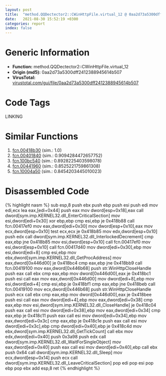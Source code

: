 ```yaml
---
layout: post
title:  "method.QQDectector2꞉꞉CWinHttpFile.virtual_12 @ 0aa2d73a5300dff2412388945614b507"
date:   2021-08-30 15:52:19 +0300
categories: report
index: false
---
```


# Generic Information
- **Function:** method.QQDectector2꞉꞉CWinHttpFile.virtual\_12
- **Origin (md5):** 0aa2d73a5300dff2412388945614b507
- **VirusTotal:** [virustotal.com/gui/file/0aa2d73a5300dff2412388945614b507][virustotal_ref]

# Code Tags
<span class="tag" id="LINKING">LINKING</span>


# Similar Functions

1. [fcn.00418b30][similar_1_ref] (sim.: 1.0)
2. [fcn.00401840][similar_2_ref] (sim.: 0.9094284472657752)
3. [fcn.100bc540][similar_3_ref] (sim.: 0.8928225403598078)
4. [fcn.00441960][similar_4_ref] (sim.: 0.8525221759861308)
5. [fcn.10004a50][similar_5_ref] (sim.: 0.8454203445010023)


# Disassembled Code

{% highlight nasm %}
sub esp,8
push ebx
push ebp
push esi
push edi
mov edi,ecx
lea eax,[edi+0x44]
push eax
mov dword[esp+0x18],eax
call dword[sym.imp.KERNEL32.dll_EnterCriticalSection]
mov esi,dword[edi+0x30]
xor ebp,ebp
cmp esi,ebp
je 0x418b88
call fcn.00417ef0
mov eax,dword[edi+0x30]
mov dword[esp+0x10],eax
mov ecx,dword[esp+0x10]
test ecx,ecx
je 0x418b85
mov edx,dword[esp+0x10]
push edx
call dword[sym.imp.KERNEL32.dll_InterlockedDecrement]
cmp eax,ebp
jne 0x418b85
mov esi,dword[esp+0x10]
call fcn.00417ef0
mov esi,dword[esp+0x10]
call fcn.00417d40
mov dword[edi+0x30],ebp
mov esi,dword[edi+8]
cmp esi,ebp
mov ebx,dword[sym.imp.KERNEL32.dll_GetProcAddress]
mov eax,dword[0x446d00]
je 0x418bc4
cmp eax,ebp
jne 0x418bb9
call fcn.00419100
mov eax,dword[0x446b68]
push str.WinHttpCloseHandle
push eax
call ebx
cmp eax,ebp
mov dword[0x446d00],eax
je 0x418bc1
push esi
call eax
mov eax,dword[0x446d00]
mov dword[edi+8],ebp
mov esi,dword[edi+4]
cmp esi,ebp
je 0x418bf1
cmp eax,ebp
jne 0x418beb
call fcn.00419100
mov ecx,dword[0x446b68]
push str.WinHttpCloseHandle
push ecx
call ebx
cmp eax,ebp
mov dword[0x446d00],eax
je 0x418bee
push esi
call eax
mov dword[edi+4],ebp
mov eax,dword[edi+0x38]
cmp eax,ebp
mov esi,dword[sym.imp.KERNEL32.dll_CloseHandle]
je 0x418c04
push eax
call esi
mov dword[edi+0x38],ebp
mov eax,dword[edi+0x34]
cmp eax,ebp
je 0x418c11
push eax
call esi
mov dword[edi+0x34],ebp
mov eax,dword[edi+0x3c]
cmp eax,ebp
je 0x418c1e
push eax
call esi
mov dword[edi+0x3c],ebp
cmp dword[edi+0x40],ebp
je 0x418c4d
mov ebx,dword[sym.imp.KERNEL32.dll_GetTickCount]
call ebx
mov edx,dword[edi+0x40]
push 0x3a98
push edx
call dword[sym.imp.KERNEL32.dll_WaitForSingleObject]
mov eax,dword[edi+0x40]
push eax
call esi
mov dword[edi+0x40],ebp
call ebx
push 0x64
call dword[sym.imp.KERNEL32.dll_Sleep]
mov ecx,dword[esp+0x14]
push ecx
call dword[sym.imp.KERNEL32.dll_LeaveCriticalSection]
pop edi
pop esi
pop ebp
pop ebx
add esp,8
ret
{% endhighlight %}


[similar_1_ref]: /report/fcn.00418b30@0aa2d73a5300dff2412388945614b507
[similar_2_ref]: /report/fcn.00401840@a2475448bf4050c1583e1970984a4d00
[similar_3_ref]: /report/fcn.100bc540@89dc67d2f980e8488f97b1bf8cb24258
[similar_4_ref]: /report/fcn.00441960@4fe6510221c33bf023f6abed461fc13f
[similar_5_ref]: /report/fcn.10004a50@4c3818fdf32d89a09257dbc9d3e142ea
[virustotal_ref]: https://www.virustotal.com/gui/file/0aa2d73a5300dff2412388945614b507